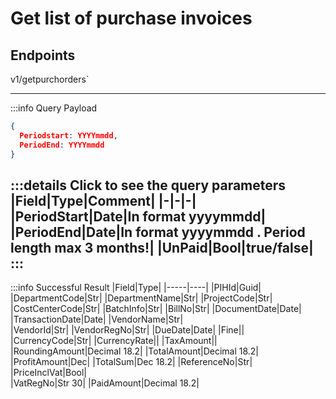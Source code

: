 # Get list of purchase invoices

## Endpoints

<!--@include: @/dist/md/api_url.md-->v1/getpurchorders`

---
:::info Query Payload
```json
{    
  Periodstart: YYYYmmdd,    
  PeriodEnd: YYYYmmdd  
}
```
:::details Click to see the query parameters
|Field|Type|Comment|
|-|-|-|
|PeriodStart|Date|In format yyyymmdd|
|PeriodEnd|Date|In format yyyymmdd . Period length max 3 months!|
|UnPaid|Bool|true/false|
:::
---
:::info Successful Result
|Field|Type|
|-----|----|
|PIHId|Guid|
|DepartmentCode|Str|
|DepartmentName|Str|
|ProjectCode|Str|
|CostCenterCode|Str|
|BatchInfo|Str|
|BillNo|Str|
|DocumentDate|Date|
|TransactionDate|Date|
|VendorName|Str|      
|VendorId|Str|
|VendorRegNo|Str|
|DueDate|Date|
|Fine||
|CurrencyCode|Str|
|CurrencyRate||
|TaxAmount||
|RoundingAmount|Decimal 18.2|
|TotalAmount|Decimal 18.2|
|ProfitAmount|Dec|
|TotalSum|Dec 18.2|
|ReferenceNo|Str|   
|PriceInclVat|Bool|       
|VatRegNo|Str 30|
|PaidAmount|Decimal 18.2|